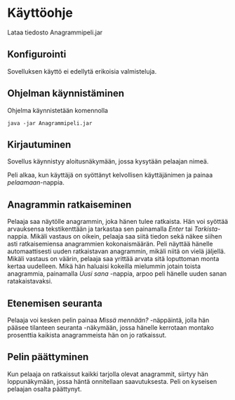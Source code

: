 # Käyttöohje

Lataa tiedosto Anagrammipeli.jar 

## Konfigurointi
Sovelluksen käyttö ei edellytä erikoisia valmisteluja.

## Ohjelman käynnistäminen
Ohjelma käynnistetään komennolla
````
java -jar Anagrammipeli.jar
````

## Kirjautuminen
Sovellus käynnistyy aloitusnäkymään, jossa kysytään pelaajan nimeä.

Peli alkaa, kun käyttäjä on syöttänyt kelvollisen käyttäjänimen ja painaa _pelaamaan_-nappia.

## Anagrammin ratkaiseminen
Pelaaja saa näytölle anagrammin, joka hänen tulee ratkaista. Hän voi syöttää arvauksensa tekstikenttään ja tarkastaa sen painamalla _Enter_ tai _Tarkista_-nappia. Mikäli vastaus on oikein, pelaaja saa siitä tiedon sekä näkee siihen asti ratkaisemiensa anagrammien kokonaismäärän. Peli näyttää hänelle automaattisesti uuden ratkaistavan anagrammin, mikäli niitä on vielä jäljellä. Mikäli vastaus on väärin, pelaaja saa yrittää arvata sitä loputtoman monta kertaa uudelleen. Mikä hän haluaisi kokeilla mielummin jotain toista anagrammia, painamalla *Uusi sana* -nappia, arpoo peli hänelle uuden sanan ratakaistavaksi. 

## Etenemisen seuranta
Pelaaja voi kesken pelin painaa *Missä mennään?* -näppäintä, jolla hän pääsee tilanteen seuranta -näkymään, jossa hänelle kerrotaan montako prosenttia kaikista anagrammeista hän on jo ratkaissut.

## Pelin päättyminen
Kun pelaaja on ratkaissut kaikki tarjolla olevat anagrammit, siirtyy hän loppunäkymään, jossa häntä onnitellaan saavutuksesta. Peli on kyseisen pelaajan osalta päättynyt.

